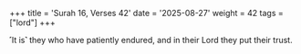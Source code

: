+++
title = 'Surah 16, Verses 42'
date = '2025-08-27'
weight = 42
tags = ["lord"]
+++

˹It is˺ they who have patiently endured, and in their Lord they put their trust.